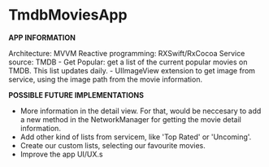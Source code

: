 # TmdbMoviesApp

**APP INFORMATION**

Architecture: MVVM
Reactive programming: RXSwift/RxCocoa
Service source: TMDB
    - Get Popular: get a list of the current popular movies on TMDB. This list updates daily.
    - UIImageView extension to get image from service, using the image path from the movie information.



**POSSIBLE FUTURE IMPLEMENTATIONS**

- More information in the detail view. For that, would be neccesary to add a new method in the NetworkManager for getting the movie detail information.
- Add other kind of lists from servicem, like 'Top Rated' or 'Uncoming'.
- Create our custom lists, selecting our favourite movies.
- Improve the app UI/UX.s
